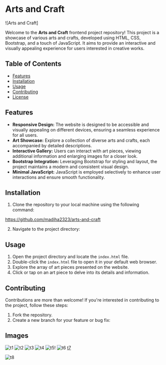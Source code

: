 # Arts and Craft

![Arts and Craft]

Welcome to the **Arts and Craft** frontend project repository! This project is a showcase of various arts and crafts, developed using HTML, CSS, Bootstrap, and a touch of JavaScript. It aims to provide an interactive and visually appealing experience for users interested in creative works.

## Table of Contents

- [Features](#features)
- [Installation](#installation)
- [Usage](#usage)
- [Contributing](#contributing)
- [License](#license)

## Features

- **Responsive Design:** The website is designed to be accessible and visually appealing on different devices, ensuring a seamless experience for all users.
- **Art Showcase:** Explore a collection of diverse arts and crafts, each accompanied by detailed descriptions.
- **Interactive Gallery:** Users can interact with art pieces, viewing additional information and enlarging images for a closer look.
- **Bootstrap Integration:** Leveraging Bootstrap for styling and layout, the project maintains a modern and consistent visual design.
- **Minimal JavaScript:** JavaScript is employed selectively to enhance user interactions and ensure smooth functionality.

## Installation

1. Clone the repository to your local machine using the following command:

https://github.com/madiha2323/arts-and-craft


2. Navigate to the project directory:


## Usage

1. Open the project directory and locate the `index.html` file.
2. Double-click the `index.html` file to open it in your default web browser.
3. Explore the array of art pieces presented on the website.
4. Click or tap on an art piece to delve into its details and information.

## Contributing

Contributions are more than welcome! If you're interested in contributing to the project, follow these steps:
1. Fork the repository.
2. Create a new branch for your feature or bug fix:

## Images


![t1](https://github.com/madiha2323/Craft-And-Art/assets/109577656/bfcdaa95-9562-43fc-a5cd-de0b4edc0135)
![t2](https://github.com/madiha2323/Craft-And-Art/assets/109577656/57fef9fa-4db9-47eb-93b7-896695b5c46c)
![t3](https://github.com/madiha2323/Craft-And-Art/assets/109577656/8ce88825-865f-4a31-8331-427c6c0e7d0c)
![t4](https://github.com/madiha2323/Craft-And-Art/assets/109577656/14f3a966-9773-475d-b5e5-b21efa5bbfea)
![t5](https://github.com/madiha2323/Craft-And-Art/assets/109577656/031ed7fc-fd02-46db-87de-daab608ee9cf)!
![t6](https://github.com/madiha2323/Craft-And-Art/assets/109577656/56a804ea-ed69-4673-b4d6-202ebc1cd389)
[t7](https://github.com/madiha2323/Craft-And-Art/assets/109577656/f77facb5-de48-4b05-8d15-423cc636177d)

![t8](https://github.com/madiha2323/Craft-And-Art/assets/109577656/875a37c1-7db1-47c0-9f1c-35aa650d2302)
   

   

